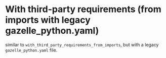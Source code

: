 # With third-party requirements (from imports with legacy gazelle_python.yaml)

similar to `with_third_party_requirements_from_imports`, but with a legacy `gazelle_python.yaml` file.